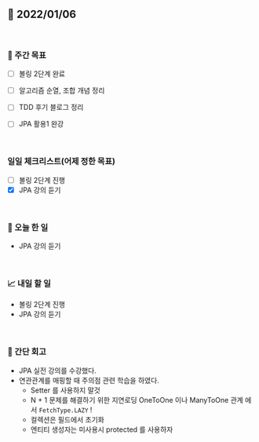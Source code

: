 ## 📅 2022/01/06

<br/>

### 🏹 주간 목표

- [ ] 볼링 2단계 완료
- [ ] 알고리즘 순열, 조합 개념 정리 
- [ ] TDD 후기 블로그 정리
- [ ] JPA 활용1 완강


<br/>

### 일일 체크리스트(어제 정한 목표)

- [ ] 볼링 2단계 진행
- [x] JPA 강의 듣기

<br/>

### 💯 오늘 한 일

- JPA 강의 듣기

<br/>

### 📈 내일 할 일

- 볼링 2단계 진행
- JPA 강의 듣기

<br/>

### 🧐 간단 회고

- JPA 실전 강의를 수강했다.
- 연관관계를 매핑할 때 주의점 관련 학습을 하였다.
    - Setter 를 사용하지 말것
    - N + 1 문제를 해결하기 위한 지연로딩 OneToOne 이나 ManyToOne 관계 에서 `FetchType.LAZY` !
    - 컬렉션은 필드에서 초기화
    - 엔티티 생성자는 미사용시 protected 를 사용하자
    
    